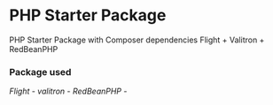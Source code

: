 # PHP Starter Package
PHP Starter Package with Composer dependencies Flight + Valitron + RedBeanPHP 

### Package used
*Flight* - 
*valitron* -
*RedBeanPHP* - 
